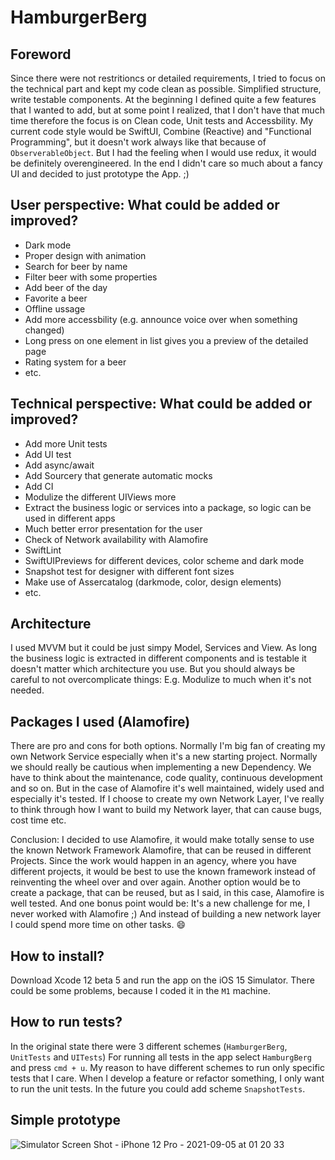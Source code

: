 # HamburgerBerg

## Foreword
Since there were not restritioncs or detailed requirements, I tried to focus on the technical part and kept my code clean as possible.
Simplified structure, write testable components. At the beginning I defined quite a few features that I wanted to add, but at some point I realized, that I don't have that much time therefore the focus is on Clean code, Unit tests and Accessbility. My current code style would be SwiftUI, Combine (Reactive) and "Functional Programming", but it doesn't work always like that because of `ObserverableObject`. But I had the feeling when I would use redux, it would be definitely overengineered. 
In the end I didn't care so much about a fancy UI and decided to just prototype the App. ;)

## User perspective: What could be added or improved?
- Dark mode 
- Proper design with animation
- Search for beer by name
- Filter beer with some properties
- Add beer of the day
- Favorite a beer
- Offline ussage
- Add more accessbility (e.g. announce voice over when something changed)
- Long press on one element in list gives you a preview of the detailed page
- Rating system for a beer
- etc.

## Technical perspective: What could be added or improved?
- Add more Unit tests
- Add UI test 
- Add async/await
- Add Sourcery that generate automatic mocks
- Add CI
- Modulize the different UIViews more
- Extract the business logic or services into a package, so logic can be used in different apps
- Much better error presentation for the user
- Check of Network availability with Alamofire
- SwiftLint
- SwiftUIPreviews for different devices, color scheme and dark mode
- Snapshot test for designer with different font sizes
- Make use of Assercatalog (darkmode, color, design elements)
- etc.



## Architecture 
I used MVVM but it could be just simpy Model, Services and View. As long the business logic is extracted in different components and is testable it doesn't matter which architecture you use. But you should always be careful to not overcomplicate things: E.g. Modulize to much when it's not needed.

## Packages I used (Alamofire)
There are pro and cons for both options. Normally I'm big fan of creating my own Network Service especially when it's a new starting project. Normally we should really be cautious when implementing a new Dependency. We have to think about the maintenance, code quality, continuous development and so on. But in the case of Alamofire it's well maintained, widely used and especially it's tested. If I choose to create my own Network Layer, I've really to think through how I want to build my Network layer, that can cause bugs, cost time etc.

Conclusion:
I decided to use Alamofire, it would make totally sense to use the known Network Framework Alamofire, that can be reused in different Projects. Since the work would happen in an agency, where you have different projects, it would be best to use the known framework instead of reinventing the wheel over and over again. Another  option would be to create a package, that can be reused, but as I said, in this case, Alamofire is well tested. And one bonus point would be: It's a new challenge for me, I never worked with Alamofire ;) And instead of building a new network layer I could spend more time on other tasks. 😄



## How to install?
Download Xcode 12 beta 5 and run the app on the iOS 15 Simulator. There could be some problems, because I coded it in the `M1` machine.

## How to run tests?
In the original state there were 3 different schemes (`HamburgerBerg`, `UnitTests` and `UITests`)
For running all tests in the app select `HamburgBerg` and press `cmd + u`.
My reason to have different schemes to run only specific tests that I care. When I develop a feature or refactor something, I only want to run the unit tests. In the future you could add scheme `SnapshotTests`.

## Simple prototype
![Simulator Screen Shot - iPhone 12 Pro - 2021-09-05 at 01 20 33](https://user-images.githubusercontent.com/8395044/132110241-9e49cdfb-036e-4bdb-8e10-a4f3121f968b.png)

